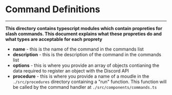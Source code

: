 # Command Definitions

---

**This directory contains typescript modules which contain propreties for slash commands. This document explains what these propreties do and what types are acceptable for each proprety**

- **name** - this is the name of the command in the commands list
- **description** - this is the description of the command in the commands list
- **options** - this is where you provide an array of objects contianing the data required to register an object with the Discord API 
- **procedure** - this is where you provide a name of a moudle in the `./src/procedures` directory containing a "run" function. This function will be called by the command handler at `./src/components/commands.ts` 
